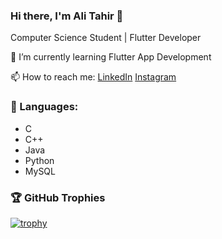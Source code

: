 ### Hi there, I'm Ali Tahir 👋
Computer Science Student | Flutter Developer

🌱 I’m currently learning Flutter App Development

📫 How to reach me:
[LinkedIn](https://www.linkedin.com/in/ali-tahir-948454248/)
[Instagram](https://www.instagram.com/alitahir_10/)

### :abacus: Languages: 
- C
- C++
- Java
- Python
- MySQL


### 🏆 GitHub Trophies
[![trophy](https://github-profile-trophy.vercel.app/?username=itsAliTahir&theme=radical)](https://github.com/ryo-ma/github-profile-trophy)

<!--
**itsAliTahir/itsAliTahir** is a ✨ _special_ ✨ repository because its `README.md` (this file) appears on your GitHub profile.

Here are some ideas to get you started:

- 🔭 I’m currently working on ...
- 🌱 I’m currently learning ...
- 👯 I’m looking to collaborate on ...
- 🤔 I’m looking for help with ...
- 💬 Ask me about ...
- 📫 How to reach me: ...
- 😄 Pronouns: ...
- ⚡ Fun fact: ...
-->
